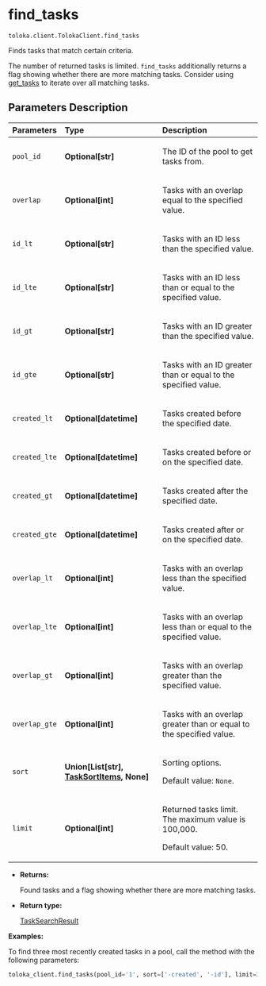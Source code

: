 # find_tasks
`toloka.client.TolokaClient.find_tasks`

Finds tasks that match certain criteria.


The number of returned tasks is limited. `find_tasks` additionally returns a flag showing whether there are more matching tasks.
Consider using [get_tasks](./toloka.client.TolokaClient.get_tasks.md) to iterate over all matching tasks.

## Parameters Description

| Parameters | Type | Description |
| :----------| :----| :-----------|
`pool_id`|**Optional\[str\]**|<p>The ID of the pool to get tasks from.</p>
`overlap`|**Optional\[int\]**|<p>Tasks with an overlap equal to the specified value.</p>
`id_lt`|**Optional\[str\]**|<p>Tasks with an ID less than the specified value.</p>
`id_lte`|**Optional\[str\]**|<p>Tasks with an ID less than or equal to the specified value.</p>
`id_gt`|**Optional\[str\]**|<p>Tasks with an ID greater than the specified value.</p>
`id_gte`|**Optional\[str\]**|<p>Tasks with an ID greater than or equal to the specified value.</p>
`created_lt`|**Optional\[datetime\]**|<p>Tasks created before the specified date.</p>
`created_lte`|**Optional\[datetime\]**|<p>Tasks created before or on the specified date.</p>
`created_gt`|**Optional\[datetime\]**|<p>Tasks created after the specified date.</p>
`created_gte`|**Optional\[datetime\]**|<p>Tasks created after or on the specified date.</p>
`overlap_lt`|**Optional\[int\]**|<p>Tasks with an overlap less than the specified value.</p>
`overlap_lte`|**Optional\[int\]**|<p>Tasks with an overlap less than or equal to the specified value.</p>
`overlap_gt`|**Optional\[int\]**|<p>Tasks with an overlap greater than the specified value.</p>
`overlap_gte`|**Optional\[int\]**|<p>Tasks with an overlap greater than or equal to the specified value.</p>
`sort`|**Union\[List\[str\], [TaskSortItems](toloka.client.search_requests.TaskSortItems.md), None\]**|<p>Sorting options. </p><p>Default value: `None`.</p>
`limit`|**Optional\[int\]**|<p>Returned tasks limit. The maximum value is 100,000. </p><p>Default value: 50.</p>

* **Returns:**

  Found tasks and a flag showing whether there are more matching tasks.

* **Return type:**

  [TaskSearchResult](toloka.client.search_results.TaskSearchResult.md)

**Examples:**

To find three most recently created tasks in a pool, call the method with the following parameters:

```python
toloka_client.find_tasks(pool_id='1', sort=['-created', '-id'], limit=3)
```
